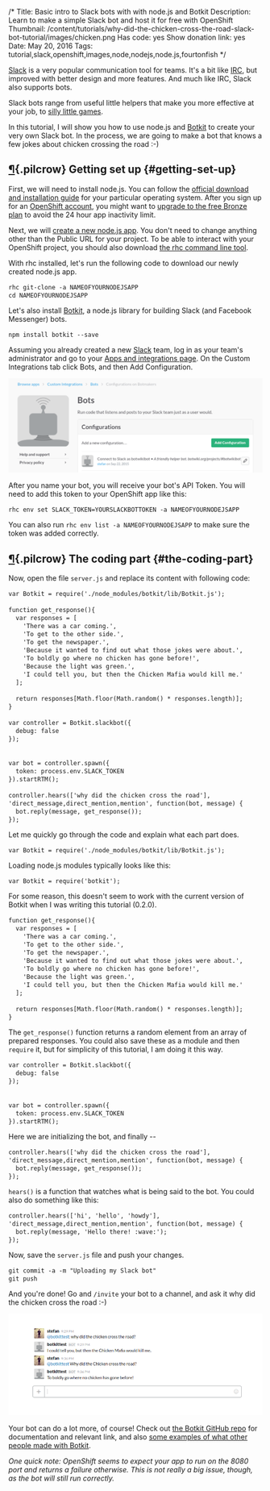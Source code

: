 /*
Title: Basic intro to Slack bots with with node.js and Botkit
Description: Learn to make a simple Slack bot and host it for free with OpenShift
Thumbnail: /content/tutorials/why-did-the-chicken-cross-the-road-slack-bot-tutorial/images/chicken.png
Has code: yes
Show donation link: yes
Date: May 20, 2016
Tags: tutorial,slack,openshift,images,node,nodejs,node.js,fourtonfish
*/


[Slack](https://slack.com/is) is a very popular communication tool for teams. It's a bit like [IRC](https://en.wikipedia.org/wiki/Internet_Relay_Chat), but improved with better design and more features. And much like IRC, Slack also supports bots.

Slack bots range from useful little helpers that make you more effective at your job, to [silly little games](https://botwiki.org/bots/slackbots/slack-connect-4-bot/).

In this tutorial, I will show you how to use node.js and [Botkit](https://github.com/howdyai/botkit) to create your very own Slack bot. In the process, we are going to make a bot that knows a few jokes about chicken crossing the road :-)

## [¶](#getting-set-up){.pilcrow} Getting set up {#getting-set-up}

First, we will need to install node.js. You can follow the [official download and installation guide](https://nodejs.org/en/download/) for your particular operating system. After you sign up for an [OpenShift account](https://www.openshift.com/app/account/new), you might want to [upgrade to the free Bronze plan](https://www.openshift.com/pricing/index.html) to avoid the 24 hour app inactivity limit.

Next, we will [create a new node.js app](https://openshift.redhat.com/app/console/application_type/cart!nodejs-0.10). You don't need to change anything other than the Public URL for your project. To be able to interact with your OpenShift project, you should also download [the rhc command line tool](https://developers.openshift.com/getting-started/index.html).

With rhc installed, let's run the following code to download our newly created node.js app.

```
rhc git-clone -a NAMEOFYOURNODEJSAPP
cd NAMEOFYOURNODEJSAPP
```

Let's also install [Botkit](https://github.com/howdyai/botkit), a node.js library for building Slack (and Facebook Messenger) bots.


```
npm install botkit --save
```

Assuming you already created a new [Slack](https://slack.com/) team, log in as your team's administrator and go to your [Apps and integrations page](https://botmakers.slack.com/apps/manage/custom-integrations). On the Custom Integrations tab click Bots, and then Add Configuration.

![Add your bot](/content/tutorials/why-did-the-chicken-cross-the-road-slack-bot-tutorial/images/bots.png)

After you name your bot, you will receive your bot's API Token. You will need to add this token to your OpenShift app like this:


```
rhc env set SLACK_TOKEN=YOURSLACKBOTTOKEN -a NAMEOFYOURNODEJSAPP
```

You can also run `rhc env list -a NAMEOFYOURNODEJSAPP` to make sure the token was added correctly.


## [¶](#the-coding-part){.pilcrow} The coding part {#the-coding-part}

Now, open the file `server.js` and replace its content with following code:

```
var Botkit = require('./node_modules/botkit/lib/Botkit.js');

function get_response(){
  var responses = [
    'There was a car coming.',
    'To get to the other side.',
    'To get the newspaper.',
    'Because it wanted to find out what those jokes were about.',
    'To boldly go where no chicken has gone before!',
    'Because the light was green.',
    'I could tell you, but then the Chicken Mafia would kill me.'
  ];

  return responses[Math.floor(Math.random() * responses.length)];
}

var controller = Botkit.slackbot({
  debug: false
});


var bot = controller.spawn({
  token: process.env.SLACK_TOKEN
}).startRTM();

controller.hears(['why did the chicken cross the road'], 'direct_message,direct_mention,mention', function(bot, message) {
  bot.reply(message, get_response());
});

```

Let me quickly go through the code and explain what each part does.

```
var Botkit = require('./node_modules/botkit/lib/Botkit.js');
```

Loading node.js modules typically looks like this:

```
var Botkit = require('botkit');
```

For some reason, this doesn't seem to work with the current version of Botkit when I was writing this tutorial (0.2.0).

```
function get_response(){
  var responses = [
    'There was a car coming.',
    'To get to the other side.',
    'To get the newspaper.',
    'Because it wanted to find out what those jokes were about.',
    'To boldly go where no chicken has gone before!',
    'Because the light was green.',
    'I could tell you, but then the Chicken Mafia would kill me.'
  ];

  return responses[Math.floor(Math.random() * responses.length)];
}
```

The `get_response()` function returns a random element from an array of prepared responses. You could also save these as a module and then `require` it, but for simplicity of this tutorial, I am doing it this way. 

```
var controller = Botkit.slackbot({
  debug: false
});


var bot = controller.spawn({
  token: process.env.SLACK_TOKEN
}).startRTM();
```

Here we are initializing the bot, and finally --

```
controller.hears(['why did the chicken cross the road'], 'direct_message,direct_mention,mention', function(bot, message) {
  bot.reply(message, get_response());
});
```

`hears()` is a function that watches what is being said to the bot. You could also do something like this:

```
controller.hears(['hi', 'hello', 'howdy'], 'direct_message,direct_mention,mention', function(bot, message) {
  bot.reply(message, 'Hello there! :wave:');
});
```

Now, save the `server.js` file and push your changes.


```
git commit -a -m "Uploading my Slack bot"
git push
```

And you're done! Go and `/invite` your bot to a channel, and ask it why did the chicken cross the road :-)

![Chicken crossing road joke Slack bot](/content/tutorials/why-did-the-chicken-cross-the-road-slack-bot-tutorial/images/chicken.png)

Your bot can do a lot more, of course! Check out [the Botkit GitHub repo](https://github.com/howdyai/botkit#core-concepts) for documentation and relevant link, and also [some examples of what other people made with Botkit](https://blog.howdy.ai/powered-by-botkit-633aecd2fd0e).


*One quick note: OpenShift seems to expect your app to run on the 8080 port and returns a failure otherwise. This is not really a big issue, though, as the bot will still run correctly.*
